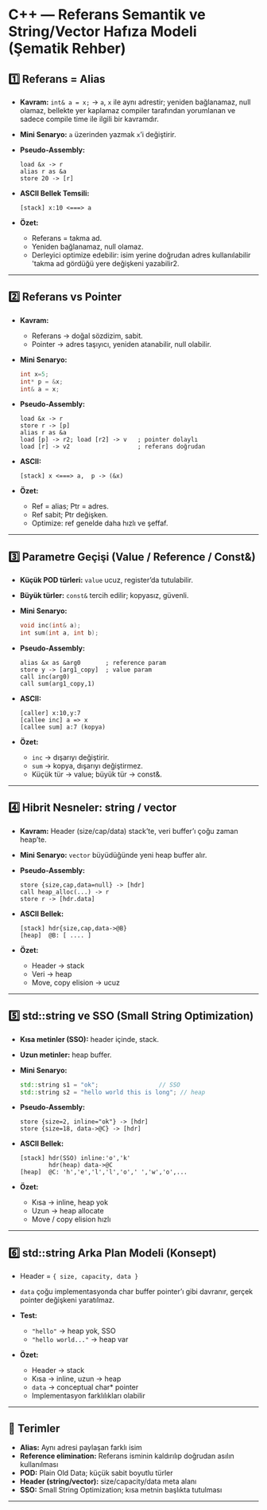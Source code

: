 # C++ — Referans Semantik ve String/Vector Hafıza Modeli (Şematik Rehber)

## 1️⃣ Referans = Alias

* **Kavram:** `int& a = x;` → `a`, `x` ile aynı adrestir; yeniden bağlanamaz, null olamaz, bellekte yer kaplamaz compiler tarafından yorumlanan ve sadece compile time ile ilgili bir kavramdır.
* **Mini Senaryo:** `a` üzerinden yazmak `x`’i değiştirir.
* **Pseudo-Assembly:**

  ```
  load &x -> r
  alias r as &a
  store 20 -> [r]
  ```
* **ASCII Bellek Temsili:**

  ```
  [stack] x:10 <===> a
  ```
* **Özet:**

  * Referans = takma ad.
  * Yeniden bağlanamaz, null olamaz.
  * Derleyici optimize edebilir: isim yerine doğrudan adres kullanılabilir 'takma ad gördüğü yere değişkeni yazabilir2.

---

## 2️⃣ Referans vs Pointer

* **Kavram:**

  * Referans → doğal sözdizim, sabit.
  * Pointer → adres taşıyıcı, yeniden atanabilir, null olabilir.
* **Mini Senaryo:**

  ```cpp
  int x=5; 
  int* p = &x; 
  int& a = x;
  ```
* **Pseudo-Assembly:**

  ```
  load &x -> r
  store r -> [p]
  alias r as &a
  load [p] -> r2; load [r2] -> v   ; pointer dolaylı
  load [r] -> v2                   ; referans doğrudan
  ```
* **ASCII:**

  ```
  [stack] x <===> a,  p -> (&x)
  ```
* **Özet:**

  * Ref = alias; Ptr = adres.
  * Ref sabit; Ptr değişken.
  * Optimize: ref genelde daha hızlı ve şeffaf.

---

## 3️⃣ Parametre Geçişi (Value / Reference / Const&)

* **Küçük POD türleri:** `value` ucuz, register’da tutulabilir.
* **Büyük türler:** `const&` tercih edilir; kopyasız, güvenli.
* **Mini Senaryo:**

  ```cpp
  void inc(int& a);
  int sum(int a, int b);
  ```
* **Pseudo-Assembly:**

  ```
  alias &x as &arg0       ; reference param
  store y -> [arg1_copy]  ; value param
  call inc(arg0)
  call sum(arg1_copy,1)
  ```
* **ASCII:**

  ```
  [caller] x:10,y:7
  [callee inc] a => x
  [callee sum] a:7 (kopya)
  ```
* **Özet:**

  * `inc` → dışarıyı değiştirir.
  * `sum` → kopya, dışarıyı değiştirmez.
  * Küçük tür → value; büyük tür → const&.

---

## 4️⃣ Hibrit Nesneler: string / vector

* **Kavram:** Header (size/cap/data) stack’te, veri buffer’ı çoğu zaman heap’te.
* **Mini Senaryo:** `vector` büyüdüğünde yeni heap buffer alır.
* **Pseudo-Assembly:**

  ```
  store {size,cap,data=null} -> [hdr]
  call heap_alloc(...) -> r
  store r -> [hdr.data]
  ```
* **ASCII Bellek:**

  ```
  [stack] hdr{size,cap,data->@B}
  [heap]  @B: [ .... ]
  ```
* **Özet:**

  * Header → stack
  * Veri → heap
  * Move, copy elision → ucuz

---

## 5️⃣ std::string ve SSO (Small String Optimization)

* **Kısa metinler (SSO):** header içinde, stack.
* **Uzun metinler:** heap buffer.
* **Mini Senaryo:**

  ```cpp
  std::string s1 = "ok";                 // SSO
  std::string s2 = "hello world this is long"; // heap
  ```
* **Pseudo-Assembly:**

  ```
  store {size=2, inline="ok"} -> [hdr]
  store {size=18, data->@C} -> [hdr]
  ```
* **ASCII Bellek:**

  ```
  [stack] hdr(SSO) inline:'o','k'
          hdr(heap) data->@C
  [heap]  @C: 'h','e','l','l','o',' ','w','o',...
  ```
* **Özet:**

  * Kısa → inline, heap yok
  * Uzun → heap allocate
  * Move / copy elision hızlı

---

## 6️⃣ std::string Arka Plan Modeli (Konsept)

* Header = `{ size, capacity, data }`
* `data` çoğu implementasyonda char buffer pointer’ı gibi davranır, gerçek pointer değişkeni yaratılmaz.
* **Test:**

  * `"hello"` → heap yok, SSO
  * `"hello world..."` → heap var
* **Özet:**

  * Header → stack
  * Kısa → inline, uzun → heap
  * `data` → conceptual char\* pointer
  * Implementasyon farklılıkları olabilir

---

## 🔑 Terimler

* **Alias:** Aynı adresi paylaşan farklı isim
* **Reference elimination:** Referans isminin kaldırılıp doğrudan asılın kullanılması
* **POD:** Plain Old Data; küçük sabit boyutlu türler
* **Header (string/vector):** size/capacity/data meta alanı
* **SSO:** Small String Optimization; kısa metnin başlıkta tutulması

---


